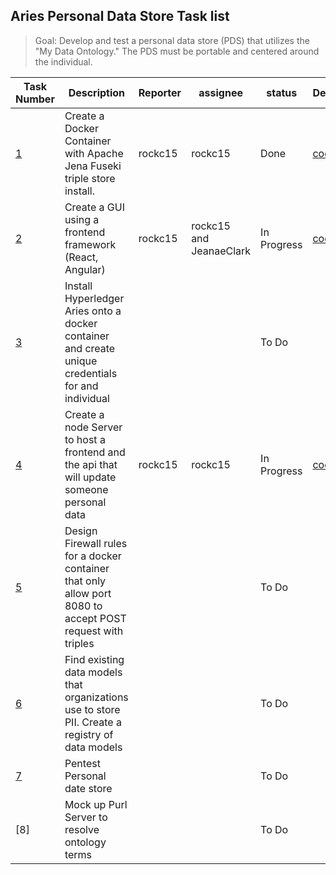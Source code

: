 ## Aries Personal Data Store Task list 
> Goal: Develop and test a personal data store (PDS) that utilizes the "My Data Ontology." The PDS must be portable and centered around the individual. 

| Task Number                                                                                          | Description                                                                                                | Reporter | assignee                | status      | Deliverable                                                                    |
| ---------------------------------------------------------------------------------------------------- | ---------------------------------------------------------------------------------------------------------- | -------- | ----------------------- | ----------- | ------------------------------------------------------------------------------ |
| [1](https://github.com/I-AM-project/tasks-for-volunteers/tree/main/Aries-Personal-Data-Store/task_1) | Create a Docker Container with Apache  Jena Fuseki triple store install.                                   | rockc15  | rockc15                 | Done        | [code](https://github.com/I-AM-project/Aries-storage)                          |
| [2](https://github.com/I-AM-project/tasks-for-volunteers/tree/main/Aries-Personal-Data-Store/task_2) | Create a GUI using a frontend framework  (React, Angular)                                                  | rockc15  | rockc15 and JeanaeClark | In Progress | [code](https://github.com/I-AM-project/Aries-storage/tree/main/pds-middleware) |
| [3](https://github.com/I-AM-project/tasks-for-volunteers/tree/main/Aries-Personal-Data-Store/task_3) | Install Hyperledger Aries onto a docker container and  create unique credentials for and individual        |          |                         | To Do       |                                                                                |
| [4](https://github.com/I-AM-project/tasks-for-volunteers/tree/main/Aries-Personal-Data-Store/task_4) | Create a node Server to host a frontend and the api that will update someone personal data                 | rockc15  | rockc15                 | In Progress | [code](https://github.com/I-AM-project/Aries-storage)                          |  |
| [5](https://github.com/I-AM-project/tasks-for-volunteers/tree/main/Aries-Personal-Data-Store/task_6) | Design Firewall rules for a docker container that only allow port 8080 to accept POST request with triples |          |                         | To Do       |                                                                                |
| [6](https://github.com/I-AM-project/tasks-for-volunteers/tree/main/Aries-Personal-Data-Store/task_7) | Find existing data models that organizations use to store PII. Create a registry of data models            |          |                         | To Do       |                                                                                |
| [7](https://github.com/I-AM-project/tasks-for-volunteers/tree/main/Aries-Personal-Data-Store/task_8) | Pentest Personal date store                                                                                |          |                         | To Do       |                                                                                |
| [8] | Mock up Purl Server to resolve ontology terms                                                                                 |          |                         | To Do       |                                                                                |
